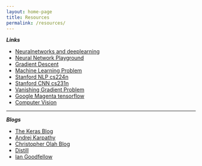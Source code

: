```yaml
---
layout: home-page
title: Resources
permalink: /resources/
---
```

***Links***
- [Neuralnetworks and deeplearning](http://neuralnetworksanddeeplearning.com/)
- [Neural Network Playground](http://playground.tensorflow.org/)
- [Gradient Descent](http://ruder.io/optimizing-gradient-descent/)
- [Machine Learning Problem](https://www.toptal.com/machine-learning/machine-learning-problems)
- [Stanford NLP cs224n](https://web.stanford.edu/class/archive/cs/cs224n/cs224n.1174/index.html)
- [Stanford CNN cs231n](http://cs231n.stanford.edu/)
- [Vanishing Gradient Problem](https://ayearofai.com/rohan-4-the-vanishing-gradient-problem-ec68f76ffb9b)
- [Google Magenta tensorflow](https://magenta.tensorflow.org/)
- [Computer Vision](https://blog.playment.io/training-data-for-computer-vision/)

----

***Blogs***
- [The Keras Blog](https://blog.keras.io/)
- [Andrej Karpathy](http://karpathy.github.io/)
- [Christopher Olah Blog](http://colah.github.io/)
- [Distill](https://distill.pub/)
- [Ian Goodfellow](https://blog.openai.com/tag/ian-goodfellow/)
